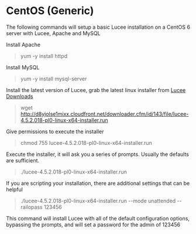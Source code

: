 # CentOS (Generic)

The following commands will setup a basic Lucee installation on a CentOS 6 server with Lucee, Apache and MySQL

Install Apache
> yum -y install httpd

Install MySQL
>yum -y install mysql-server

Install the latest version of Lucee, grab the latest linux installer from [Lucee Downloads](http://lucee.org/downloads.html)

>wget http://d8yjolse1mixx.cloudfront.net/downloader.cfm/id/143/file/lucee-4.5.2.018-pl0-linux-x64-installer.run

Give permissions to execute the installer
>chmod 755 lucee-4.5.2.018-pl0-linux-x64-installer.run

Execute the installer, it will ask you a series of prompts. Usually the defaults are sufficient.

>./lucee-4.5.2.018-pl0-linux-x64-installer.run 

If you are scripting your installation, there are additional settings that can be helpful


>./lucee-4.5.2.018-pl0-linux-x64-installer.run --mode unattended --railopass 123456

This command will install Lucee with all of the default configuration options, bypassing the prompts, and will set a password for the admin of 123456
